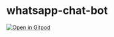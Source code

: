 # whatsapp-chat-bot

[![Open in Gitpod](https://gitpod.io/button/open-in-gitpod.svg)](https://gitpod.io/#https://github.com/mdkawsar-rachel/whatsapp-chat-bot)
